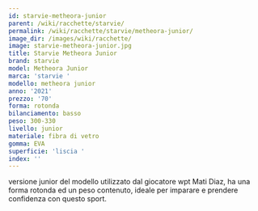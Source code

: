 ```yaml
---
id: starvie-metheora-junior
parent: /wiki/racchette/starvie/
permalink: /wiki/racchette/starvie/metheora-junior/
image_dir: /images/wiki/racchette/
image: starvie-metheora-junior.jpg
title: Starvie Metheora Junior
brand: starvie
model: Metheora Junior
marca: 'starvie '
modello: metheora junior
anno: '2021'
prezzo: '70'
forma: rotonda
bilanciamento: basso
peso: 300-330
livello: junior
materiale: fibra di vetro
gomma: EVA
superficie: 'liscia '
index: ''
---
```

versione junior del modello utilizzato dal giocatore wpt Mati Diaz, ha una forma rotonda ed un peso contenuto, ideale per imparare e prendere confidenza con questo sport.